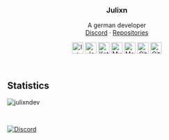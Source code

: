 <br />
<p align="center">

  <h3 align="center">Julixn</h3>

  <p align="center">
    A german developer
    <br />
    <a href="https://discord.com/channels/@me/814861093695651878">Discord</a>
    ·
    <a href="https://github.com/HttpMarco?tab=repositories">Repositories</a>
  <br />
    <div align="center">
  <img align="center" alt="Intellij" width="26px" src="https://cdn.iconscout.com/icon/free/png-512/intellij-idea-569199.png" />
  <img align="center" alt="Java" width="26px" src="https://upload-icon.s3.us-east-2.amazonaws.com/uploads/icons/png/378554371540553613-512.png" />
  <img align="center" alt="Kotlin" width="26px" src="https://upload-icon.s3.us-east-2.amazonaws.com/uploads/icons/png/18852341021548218200-512.png" />
  <img align="center" alt="MySQL" width="26px" src="https://cdn-icons-png.flaticon.com/128/3161/3161158.png" />
  <img align="center" alt="MongoDB" width="26px" src="https://cdn.iconscout.com/icon/free/png-512/mongodb-4-1175139.png" />
  <img align="center" alt="Git" width="26px" src="https://upload.wikimedia.org/wikipedia/commons/thumb/3/3f/Git_icon.svg/1024px-Git_icon.svg.png" />
  <img align="center" alt="GitHub" width="26px" src="https://icon-library.com/images/github_png63.png" />
  </div>
  </p> 
</p>

<br />

## Statistics

![julixndev](https://github-readme-stats.vercel.app/api?username=julixndev&show_icons=true&locale=en)

<br />

 [![Discord][discord-shield]][discord-url]

 
[discord-shield]: https://img.shields.io/badge/-Discord-black.svg?style=for-the-badge&logo=discord&colorB=555
[discord-url]: https://discord.gg/Gv4B77xqCT
